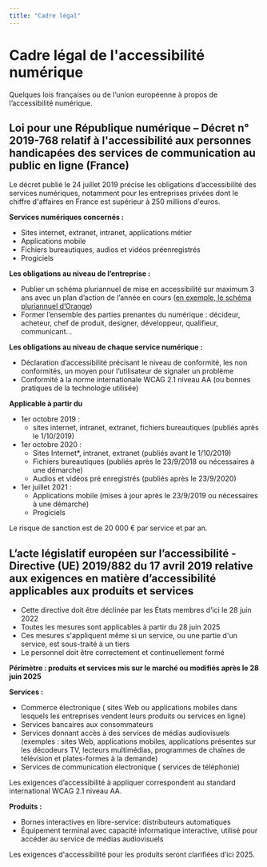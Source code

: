 ```yaml
---
title: "Cadre légal"
---
```


# Cadre légal de l'accessibilité numérique

Quelques lois françaises ou de l’union européenne à propos de l’accessibilité numérique.

## Loi pour une République numérique – Décret n° 2019-768 relatif à l'accessibilité aux personnes handicapées des services de communication au public en ligne (France)

Le décret publié le 24 juillet 2019 précise les obligations d’accessibilité des services numériques, notamment pour les entreprises privées dont le chiffre d'affaires en France est supérieur à 250 millions d'euros.

**Services numériques concernés  :**
- Sites internet, extranet, intranet, applications métier
- Applications mobile 
- Fichiers bureautiques, audios et vidéos préenregistrés 
- Progiciels

**Les obligations au niveau de l’entreprise :**
- Publier un schéma pluriannuel de mise en accessibilité sur maximum 3 ans avec un plan d’action de l’année en cours ([en exemple, le schéma pluriannuel d’Orange](https://www.orange.com/sites/orangecom/files/2020-09/Orange%20Schema%20pluriannuel%20d%20accessibilite%202020%20-%202022.pdf))
- Former l’ensemble des parties prenantes du numérique : décideur, acheteur, chef de produit, designer, développeur, qualifieur, communicant… 

**Les obligations au niveau de chaque service numérique :**
- Déclaration d’accessibilité précisant le niveau de conformité, les non conformités, un moyen pour l’utilisateur de signaler un problème
- Conformité à la norme internationale WCAG 2.1 niveau AA (ou bonnes pratiques de la technologie utilisée)

**Applicable à partir du** 
- 1er octobre 2019 : 	
  - sites internet, intranet, extranet, fichiers bureautiques (publiés après le 1/10/2019)
- 1er octobre 2020 :	
  - Sites Internet*, intranet, extranet (publiés avant le 1/10/2019)
  - Fichiers bureautiques (publiés après le 23/9/2018  ou nécessaires à une démarche)
  - Audios et vidéos pré enregistrés (publiés après le 23/9/2020)
- 1er juillet 2021 : 	
  - Applications mobile (mises à jour après le 23/9/2019 ou nécessaires à une démarche)
  - Progiciels

Le risque de sanction est de 20 000 € par service et par an.
 
## L’acte législatif européen sur l’accessibilité - Directive (UE) 2019/882 du 17 avril 2019 relative aux exigences en matière d’accessibilité applicables aux produits et services
-	Cette directive doit être déclinée par les États membres d’ici le 28 juin 2022
-	Toutes les mesures sont applicables à partir du 28 juin 2025
-	Ces mesures s'appliquent même si un service, ou une partie d'un service, est sous-traité à un tiers
-	Le personnel doit être correctement et continuellement formé

**Périmètre : produits et services mis sur le marché ou modifiés après le 28 juin 2025**

**Services :**
-	Commerce électronique ( sites Web ou applications mobiles dans lesquels les entreprises vendent leurs produits ou services en ligne)
-	Services bancaires aux consommateurs
-	 Services donnant accès à des services de médias audiovisuels (exemples : sites Web, applications mobiles, applications présentes sur les décodeurs TV, lecteurs multimédias, programmes de chaînes de télévision et plates-formes à la demande)
-	Services de communication électronique ( services de téléphonie)

Les exigences d’accessibilité à appliquer correspondent au standard international WCAG 2.1 niveau AA.

**Produits :**
-	Bornes interactives en libre-service: distributeurs automatiques 
-	Équipement terminal avec capacité informatique interactive, utilisé pour accéder au service de médias audiovisuels

Les exigences d'accessibilité pour les produits seront clarifiées d’ici 2025.


